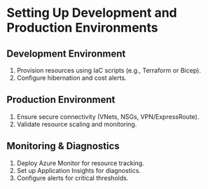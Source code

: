 # Setting Up Development and Production Environments

## Development Environment
1. Provision resources using IaC scripts (e.g., Terraform or Bicep).
2. Configure hibernation and cost alerts.

## Production Environment
1. Ensure secure connectivity (VNets, NSGs, VPN/ExpressRoute).
2. Validate resource scaling and monitoring.

## Monitoring & Diagnostics
1. Deploy Azure Monitor for resource tracking.
2. Set up Application Insights for diagnostics.
3. Configure alerts for critical thresholds.